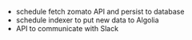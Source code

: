 * schedule fetch zomato API and persist to database
* schedule indexer to put new data to Algolia
* API to communicate with Slack